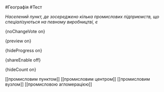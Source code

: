 #Географія #Тест

*Населений пункт, де зосереджено кілька промислових підприємств, що спеціалізуються на певному виробництві, є*

{noChangeVote on}

{preview on}

{hideProgress on}

{shareEnable off}

{hideCount on}

[[промисловим пунктом]]
[[промисловим центром]]
[[промисловим вузлом]]
[[промисловою агломерацією]]
